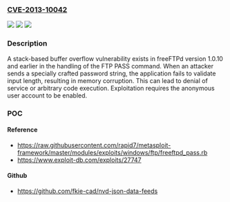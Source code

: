 ### [CVE-2013-10042](https://cve.mitre.org/cgi-bin/cvename.cgi?name=CVE-2013-10042)
![](https://img.shields.io/static/v1?label=Product&message=freeFTPd&color=blue)
![](https://img.shields.io/static/v1?label=Version&message=*%20&color=brightgreen)
![](https://img.shields.io/static/v1?label=Vulnerability&message=CWE-121%20Stack-based%20Buffer%20Overflow&color=brightgreen)

### Description

A stack-based buffer overflow vulnerability exists in freeFTPd version 1.0.10 and earlier in the handling of the FTP PASS command. When an attacker sends a specially crafted password string, the application fails to validate input length, resulting in memory corruption. This can lead to denial of service or arbitrary code execution. Exploitation requires the anonymous user account to be enabled.

### POC

#### Reference
- https://raw.githubusercontent.com/rapid7/metasploit-framework/master/modules/exploits/windows/ftp/freeftpd_pass.rb
- https://www.exploit-db.com/exploits/27747

#### Github
- https://github.com/fkie-cad/nvd-json-data-feeds

